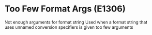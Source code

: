 # Too Few Format Args (E1306)

Not enough arguments for format string Used when a format string that
uses unnamed conversion specifiers is given too few arguments
